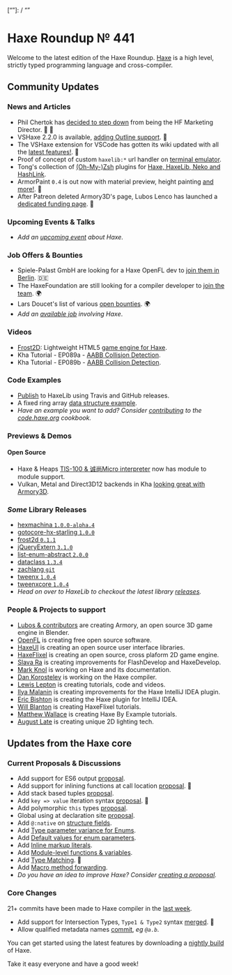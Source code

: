 [_template]: ../templates/roundup.html
[date]: / "2018-07-25 14:01:00"
[modified]: / "2018-07-25 14:13:00"
[published]: / "2018-07-25 14:01:00"
[description]: / "The latest news covering the Haxe community, featuring upcoming talks, the latest HaxeLib releases, game previews and lots more!"
[“”]: / “”

# Haxe Roundup № 441

Welcome to the latest edition of the Haxe Roundup. [Haxe](http://haxe.org/?ref=haxe.io) is a high level, strictly typed programming language and cross-compiler.

## Community Updates

### News and Articles

- Phil Chertok has [decided to step down](https://community.haxe.org/t/my-role-at-haxe/870) from being the HF Marketing Director. :wave: :star2:
- VSHaxe 2.2.0 is available, [adding Outline support](https://twitter.com/Gama11_/status/1020070992163590145). :tada:
- The VSHaxe extension for VSCode has gotten its wiki updated with all the [latest features!](https://twitter.com/Gama11_/status/1021127361876627456). :star2:
- Proof of concept of custom `haxelib:*` url handler on [terminal emulator](https://gist.github.com/tong/3a6e41592324dfc91667f55dac814f04).
- Tong's collection of [(Oh-My-)Zsh](https://ohmyz.sh/) plugins for [Haxe, HaxeLib, Neko and HashLink](https://github.com/tong?tab=repositories&q=zsh).
- ArmorPaint `0.4` is out now with material preview, height painting [and more!](https://twitter.com/luboslenco/status/1017448795678871554). :art:
- After Patreon deleted Armory3D's page, Lubos Lenco has launched a [dedicated funding page](https://twitter.com/luboslenco/status/1014905050471288833). :clap:

### Upcoming Events & Talks

- _Add an [upcoming event](https://github.com/skial/haxe.io/labels/events) about Haxe._

### Job Offers & Bounties

- Spiele-Palast GmbH are looking for a Haxe OpenFL dev to [join them in Berlin](https://community.haxe.org/t/game-developer-in-berlin-germany-haxe-openfl/875). :de:
- The HaxeFoundation are still looking for a compiler developer to [join the team](https://haxe.org/blog/hf-is-recruiting/). :earth_africa:
- Lars Doucet's list of various [open bounties](https://github.com/larsiusprime/larsBounties/issues). :earth_africa:
- _Add an [available job](https://github.com/skial/haxe.io/labels/jobs) involving Haxe_.

### Videos

- [Frost2D](http://frost2d.com/): Lightweight HTML5 [game engine for Haxe](https://www.youtube.com/watch?v=nb5lsl2tVG4).
- Kha Tutorial - EP089a - [AABB Collision Detection](https://www.youtube.com/watch?v=Y4tNoR3RH1U).
- Kha Tutorial - EP089b - [AABB Collision Detection](https://www.youtube.com/watch?v=QLEhXdGwiJk).

### Code Examples

- [Publish](https://code.haxe.org/category/other/deploy-to-haxelib-using-travis-and-github-releases.html) to HaxeLib using Travis and GitHub releases.
- A fixed ring array [data structure example](https://code.haxe.org/category/data-structures/ring-array.html).
- _Have an example you want to add? Consider [contributing](https://github.com/HaxeFoundation/code-cookbook#contributing-articles) to the [code.haxe.org](https://code.haxe.org/) cookbook._

### Previews & Demos

#### Open Source

- Haxe & Heaps [TIS-100 & 诚尚Micro interpreter](https://twitter.com/Yanrishatum/status/1020188425721442304) now has module to module support.
- Vulkan, Metal and Direct3D12 backends in Kha [looking great with Armory3D](https://twitter.com/luboslenco/status/1019963353182167044).

### _Some_ Library Releases

- [hexmachina `1.0.0-alpha.4`](https://lib.haxe.org/p/hexmachina)
- [gotocore-hx-starling `1.0.0`](https://lib.haxe.org/p/gotocore-hx-starling)
- [frost2d `0.1.1`](https://lib.haxe.org/p/frost2d)
- [jQueryExtern `3.1.0`](https://lib.haxe.org/p/jQueryExtern)
- [list-enum-abstract `2.0.0`](https://lib.haxe.org/p/list-enum-abstract)
- [dataclass `1.3.4`](https://lib.haxe.org/p/dataclass)
- [zachlang `git`](https://github.com/Yanrishatum/zachlang)
- [tweenx `1.0.4`](https://lib.haxe.org/p/tweenx)
- [tweenxcore `1.0.4`](https://lib.haxe.org/p/tweenxcore)
- _Head on over to HaxeLib to checkout the latest library [releases](http://lib.haxe.org/recent)._

### People & Projects to support

- [Lubos & contributors](https://armory3d.org/fund) are creating Armory, an open source 3D game engine in Blender.
- [OpenFL](https://www.patreon.com/openfl) is creating free open source software.
- [HaxeUI](https://www.patreon.com/haxeui) is creating an open source user interface libraries.
- [HaxeFlixel](https://www.patreon.com/haxeflixel) is creating an open source, cross plaform 2D game engine.
- [Slava Ra](https://www.patreon.com/slavara) is creating improvements for FlashDevelop and HaxeDevelop.
- [Mark Knol](https://www.patreon.com/markknol) is working on Haxe and its documentation.
- [Dan Korostelev](https://www.patreon.com/nadako) is working on the Haxe compiler.
- [Lewis Lepton](https://www.patreon.com/lewislepton) is creating tutorials, code and videos.
- [Ilya Malanin](https://www.patreon.com/mayakwd) is creating improvements for the Haxe IntelliJ IDEA plugin.
- [Eric Bishton](https://www.patreon.com/EricBishton) is creating the Haxe plugin for IntelliJ IDEA.
- [Will Blanton](https://www.patreon.com/x01010111) is creating HaxeFlixel tutorials.
- [Matthew Wallace](https://www.patreon.com/haxeexamples) is creating Haxe By Example tutorials.
- [August Late](http://www.patreon.com/augustlate) is creating unique 2D lighting tech.

## Updates from the Haxe core

### Current Proposals & Discussions

- Add support for ES6 output [proposal](https://github.com/HaxeFoundation/haxe-evolution/pull/47).
- Add support for inlining functions at call location [proposal](https://github.com/HaxeFoundation/haxe-evolution/pull/45). :star2:
- Add stack based tuples [proposal](https://github.com/HaxeFoundation/haxe-evolution/pull/38).
- Add `key => value` iteration syntax [proposal](https://github.com/HaxeFoundation/haxe-evolution/pull/37). :star2:
- Add polymorphic `this` types [proposal](https://github.com/HaxeFoundation/haxe-evolution/pull/36).
- Global using at declaration site [proposal](https://github.com/HaxeFoundation/haxe-evolution/issues/35).
- Add `@:native` on [structure fields](https://github.com/HaxeFoundation/haxe-evolution/pull/32).
- Add [Type parameter variance for Enums](https://github.com/HaxeFoundation/haxe-evolution/pull/28).
- Add [Default values for enum parameters](https://github.com/HaxeFoundation/haxe-evolution/issues/27).
- Add [Inline markup literals](https://github.com/HaxeFoundation/haxe-evolution/pull/26).
- Add [Module-level functions & variables](https://github.com/HaxeFoundation/haxe-evolution/pull/24).
- Add [Type Matching](https://github.com/HaxeFoundation/haxe-evolution/pull/20). :star2:
- Add [Macro method forwarding](https://github.com/HaxeFoundation/haxe-evolution/pull/18).
- _Do you have an idea to improve Haxe? Consider [creating a proposal]._

### Core Changes

21+ commits have been made to Haxe compiler in the [last week].

- Add support for Intersection Types, `Type1 & Type2` syntax [merged](https://github.com/HaxeFoundation/haxe/pull/7127). :star2:
- Allow qualified metadata names [commit](https://github.com/HaxeFoundation/haxe/commit/f85c1e1ff5c7898a58796d8ef6cffe7267c389b6), _eg `@a.b`_.

You can get started using the latest features by downloading a [nightly build] of Haxe.

Take it easy everyone and have a good week!

[nightly build]: http://build.haxe.org
[creating a proposal]: https://github.com/HaxeFoundation/haxe-evolution
[last week]: https://github.com/issues?utf8=%E2%9C%93&q=closed%3A2018-07-19..2018-07-26+org%3Ahaxefoundation+is%3Aclosed+
